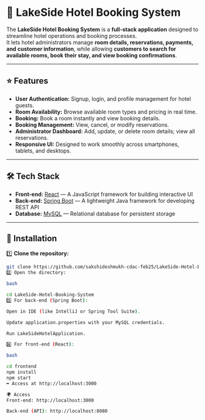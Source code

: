 # 🏨 LakeSide Hotel Booking System

The **LakeSide Hotel Booking System** is a **full-stack application** designed to streamline hotel operations and booking processes.  
It lets hotel administrators manage **room details, reservations, payments, and customer information**, while allowing **customers to search for available rooms, book their stay, and view booking confirmations**.

---

## ⭐ Features

- **User Authentication:** Signup, login, and profile management for hotel guests.
- **Room Availability:** Browse available room types and pricing in real time.
- **Booking:** Book a room instantly and view booking details.
- **Booking Management:** View, cancel, or modify reservations.
- **Administrator Dashboard:** Add, update, or delete room details; view all reservations.
- **Responsive UI:** Designed to work smoothly across smartphones, tablets, and desktops.

---

## 🛠 Tech Stack

- **Front-end:** [React](https://react.dev/) — A JavaScript framework for building interactive UI
- **Back-end:** [Spring Boot](https://spring.io/projects/spring-boot) — A lightweight Java framework for developing REST API
- **Database:** [MySQL](https://www.mysql.com/) — Relational database for persistent storage

---


## 🚀 Installation

1️⃣ **Clone the repository:**
```bash
git clone https://github.com/sakshideshmukh-cdac-feb25/LakeSide-Hotel-Booking-System.git
2️⃣ Open the directory:

bash

cd LakeSide-Hotel-Booking-System
3️⃣ For back-end (Spring Boot):

Open in IDE (like IntelliJ or Spring Tool Suite).

Update application.properties with your MySQL credentials.

Run LakeSideHotelApplication.

4️⃣ For front-end (React):

bash

cd frontend
npm install
npm start
➥ Access at http://localhost:3000

🌍 Access
Front-end: http://localhost:3000

Back-end (API): http://localhost:8080

